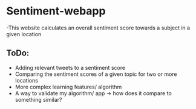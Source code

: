 # Sentiment-webapp
-This website calculates an overall sentiment score towards a subject in a given location
## ToDo:
* Adding relevant tweets to a sentiment score
* Comparing the sentiment scores of a given topic for two or more locations
* More complex learning features/ algorithm
* A way to validate my algorithm/ app -> how does it compare to something similar?
